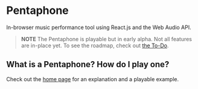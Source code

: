 # Pentaphone
In-browser music performance tool using React.js and the Web Audio API.

> **NOTE** The Pentaphone is playable but in early alpha. Not all features are in-place yet. To see the roadmap, check out [the To-Do](to-do.md).

## What is a Pentaphone? How do I play one?

Check out the [home page](http://billgathen.github.io/pentaphone) for an explanation and a playable example.